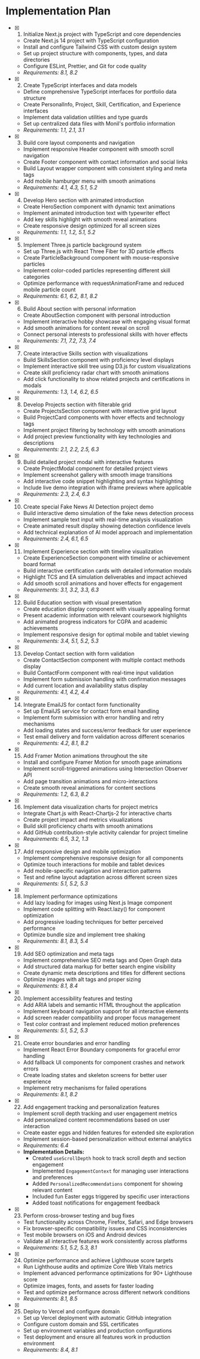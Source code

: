 # Implementation Plan

- [x] 1. Initialize Next.js project with TypeScript and core dependencies
  - Create Next.js 14 project with TypeScript configuration
  - Install and configure Tailwind CSS with custom design system
  - Set up project structure with components, types, and data directories
  - Configure ESLint, Prettier, and Git for code quality
  - _Requirements: 8.1, 8.2_

- [x] 2. Create TypeScript interfaces and data models
  - Define comprehensive TypeScript interfaces for portfolio data structure
  - Create PersonalInfo, Project, Skill, Certification, and Experience interfaces
  - Implement data validation utilities and type guards
  - Set up centralized data files with Monil's portfolio information
  - _Requirements: 1.1, 2.1, 3.1_

- [x] 3. Build core layout components and navigation
  - Implement responsive Header component with smooth scroll navigation
  - Create Footer component with contact information and social links
  - Build Layout wrapper component with consistent styling and meta tags
  - Add mobile hamburger menu with smooth animations
  - _Requirements: 4.1, 4.3, 5.1, 5.2_

- [x] 4. Develop Hero section with animated introduction
  - Create HeroSection component with dynamic text animations
  - Implement animated introduction text with typewriter effect
  - Add key skills highlight with smooth reveal animations
  - Create responsive design optimized for all screen sizes
  - _Requirements: 1.1, 1.2, 5.1, 5.2_

- [x] 5. Implement Three.js particle background system
  - Set up Three.js with React Three Fiber for 3D particle effects
  - Create ParticleBackground component with mouse-responsive particles
  - Implement color-coded particles representing different skill categories
  - Optimize performance with requestAnimationFrame and reduced mobile particle count
  - _Requirements: 6.1, 6.2, 8.1, 8.2_

- [x] 6. Build About section with personal information
  - Create AboutSection component with personal introduction
  - Implement interactive hobby showcase with engaging visual format
  - Add smooth animations for content reveal on scroll
  - Connect personal interests to professional skills with hover effects
  - _Requirements: 7.1, 7.2, 7.3, 7.4_

- [x] 7. Create interactive Skills section with visualizations
  - Build SkillsSection component with proficiency level displays
  - Implement interactive skill tree using D3.js for custom visualizations
  - Create skill proficiency radar chart with smooth animations
  - Add click functionality to show related projects and certifications in modals
  - _Requirements: 1.3, 1.4, 6.2, 6.5_

- [x] 8. Develop Projects section with filterable grid
  - Create ProjectsSection component with interactive grid layout
  - Build ProjectCard components with hover effects and technology tags
  - Implement project filtering by technology with smooth animations
  - Add project preview functionality with key technologies and descriptions
  - _Requirements: 2.1, 2.2, 2.5, 6.3_

- [x] 9. Build detailed project modal with interactive features
  - Create ProjectModal component for detailed project views
  - Implement screenshot gallery with smooth image transitions
  - Add interactive code snippet highlighting and syntax highlighting
  - Include live demo integration with iframe previews where applicable
  - _Requirements: 2.3, 2.4, 6.3_

- [x] 10. Create special Fake News AI Detection project demo
  - Build interactive demo simulation of the fake news detection process
  - Implement sample text input with real-time analysis visualization
  - Create animated result display showing detection confidence levels
  - Add technical explanation of AI model approach and implementation
  - _Requirements: 2.4, 6.1, 6.5_

- [x] 11. Implement Experience section with timeline visualization
  - Create ExperienceSection component with timeline or achievement board format
  - Build interactive certification cards with detailed information modals
  - Highlight TCS and EA simulation deliverables and impact achieved
  - Add smooth scroll animations and hover effects for engagement
  - _Requirements: 3.1, 3.2, 3.3, 6.3_

- [x] 12. Build Education section with visual presentation
  - Create education display component with visually appealing format
  - Present academic information with relevant coursework highlights
  - Add animated progress indicators for CGPA and academic achievements
  - Implement responsive design for optimal mobile and tablet viewing
  - _Requirements: 3.4, 5.1, 5.2, 5.3_

- [x] 13. Develop Contact section with form validation
  - Create ContactSection component with multiple contact methods display
  - Build ContactForm component with real-time input validation
  - Implement form submission handling with confirmation messages
  - Add current location and availability status display
  - _Requirements: 4.1, 4.2, 4.4_

- [x] 14. Integrate EmailJS for contact form functionality
  - Set up EmailJS service for contact form email handling
  - Implement form submission with error handling and retry mechanisms
  - Add loading states and success/error feedback for user experience
  - Test email delivery and form validation across different scenarios
  - _Requirements: 4.2, 8.1, 8.2_

- [x] 15. Add Framer Motion animations throughout the site
  - Install and configure Framer Motion for smooth page animations
  - Implement scroll-triggered animations using Intersection Observer API
  - Add page transition animations and micro-interactions
  - Create smooth reveal animations for content sections
  - _Requirements: 1.2, 6.3, 8.2_

- [x] 16. Implement data visualization charts for project metrics
  - Integrate Chart.js with React-Chartjs-2 for interactive charts
  - Create project impact and metrics visualizations
  - Build skill proficiency charts with smooth animations
  - Add GitHub contribution-style activity calendar for project timeline
  - _Requirements: 6.5, 3.2, 1.3_

- [x] 17. Add responsive design and mobile optimization
  - Implement comprehensive responsive design for all components
  - Optimize touch interactions for mobile and tablet devices
  - Add mobile-specific navigation and interaction patterns
  - Test and refine layout adaptation across different screen sizes
  - _Requirements: 5.1, 5.2, 5.3_

- [x] 18. Implement performance optimizations
  - Add lazy loading for images using Next.js Image component
  - Implement code splitting with React.lazy() for component optimization
  - Add progressive loading techniques for better perceived performance
  - Optimize bundle size and implement tree shaking
  - _Requirements: 8.1, 8.3, 5.4_

- [x] 19. Add SEO optimization and meta tags
  - Implement comprehensive SEO meta tags and Open Graph data
  - Add structured data markup for better search engine visibility
  - Create dynamic meta descriptions and titles for different sections
  - Optimize images with alt tags and proper sizing
  - _Requirements: 8.1, 8.4_

- [x] 20. Implement accessibility features and testing
  - Add ARIA labels and semantic HTML throughout the application
  - Implement keyboard navigation support for all interactive elements
  - Add screen reader compatibility and proper focus management
  - Test color contrast and implement reduced motion preferences
  - _Requirements: 5.1, 5.2, 5.3_

- [x] 21. Create error boundaries and error handling
  - Implement React Error Boundary components for graceful error handling
  - Add fallback UI components for component crashes and network errors
  - Create loading states and skeleton screens for better user experience
  - Implement retry mechanisms for failed operations
  - _Requirements: 8.1, 8.2_

- [x] 22. Add engagement tracking and personalization features
  - Implement scroll depth tracking and user engagement metrics
  - Add personalized content recommendations based on user interaction
  - Create easter eggs and hidden features for extended site exploration
  - Implement session-based personalization without external analytics
  - _Requirements: 6.4_
  - **Implementation Details:**
    - Created `useScrollDepth` hook to track scroll depth and section engagement
    - Implemented `EngagementContext` for managing user interactions and preferences
    - Added `PersonalizedRecommendations` component for showing relevant content
    - Included fun Easter eggs triggered by specific user interactions
    - Added toast notifications for engagement feedback

- [x] 23. Perform cross-browser testing and bug fixes
  - Test functionality across Chrome, Firefox, Safari, and Edge browsers
  - Fix browser-specific compatibility issues and CSS inconsistencies
  - Test mobile browsers on iOS and Android devices
  - Validate all interactive features work consistently across platforms
  - _Requirements: 5.1, 5.2, 5.3, 8.1_

- [x] 24. Optimize performance and achieve Lighthouse score targets
  - Run Lighthouse audits and optimize Core Web Vitals metrics
  - Implement advanced performance optimizations for 90+ Lighthouse score
  - Optimize images, fonts, and assets for faster loading
  - Test and optimize performance across different network conditions
  - _Requirements: 8.1, 8.5_

- [x] 25. Deploy to Vercel and configure domain
  - Set up Vercel deployment with automatic GitHub integration
  - Configure custom domain and SSL certificates
  - Set up environment variables and production configurations
  - Test deployment and ensure all features work in production environment
  - _Requirements: 8.4, 8.1_
